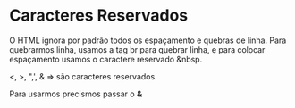# Caracteres Reservados

O HTML ignora por padrão todos os espaçamento e quebras de linha. Para quebrarmos linha, usamos a tag br para quebrar linha, e para colocar espaçamento usamos o caractere reservado &nbsp.

<, >, ",', & => são caracteres reservados.

Para usarmos precismos passar o **&**
